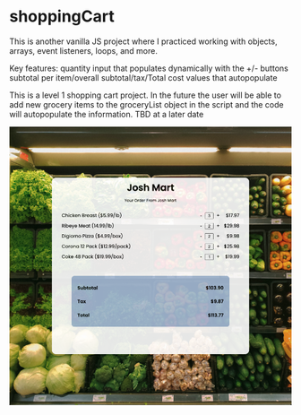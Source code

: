 # shoppingCart

This is another vanilla JS project where I practiced working with objects, arrays, event listeners, loops, and more. 

Key features: 
quantity input that populates dynamically with the +/- buttons
subtotal per item/overall subtotal/tax/Total cost values that autopopulate

This is a level 1 shopping cart project. In the future the user will be able to add new grocery items to the groceryList object in the script and the code will autopopulate the information. TBD at a later date

![ShoppingCart in Action](JoshMart.png?raw=true "JoshMart")
